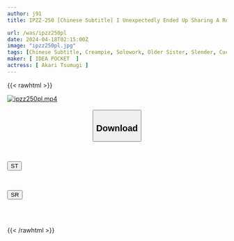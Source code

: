```yaml
---
author: j91
title: IPZZ-250 [Chinese Subtitle] I Unexpectedly Ended Up Sharing A Room With My Boss, Who I Hate To Death, At A Hot Spring Inn On A Business Trip... I Was Made To Cum And Cum Over And Over Again By This Ugly, Unlucky Old Man. Tsumugi Akari

url: /was/ipzz250pl
date: 2024-04-18T02:15:00Z
image: "ipzz250pl.jpg"
tags: [Chinese Subtitle, Creampie, Solowork, Older Sister, Slender, Cuckold	]
maker: [ IDEA POCKET  ]
actress: [ Akari Tsumugi ]
---
```



{{< rawhtml >}}

<div class="video" data-videoid="q82Yb2kK16UzXKr">
    <a href="javascript:;">
        <img src="/was/ipzz250pl/ipzz250pl.jpg" width="WIDTH" height="HEIGHT" alt="ipzz250pl.mp4" loading="lazy">
    </a>
</div>

<script type="text/javascript" src="https://j91.asia/asset/on-demand-st.js"></script>

<br>
  <link rel="stylesheet" href="https://j91.asia/asset/bs5.css">
  
  <center>
  <button class="btn btn-primary" type="button" data-bs-toggle="collapse" data-bs-target=".multi-collapse" aria-expanded="false" aria-controls="multiCollapseExample1 multiCollapseExample2"><h2>Download</h2></button></center>
</p>
<div class="row">
  <div class="col">
    <div class="collapse multi-collapse" id="multiCollapseExample1">
      <div class="card card-body">
	      	      <br>
<div class="buttons">  
<p><a href="https://streamtape.to/v/q82Yb2kK16UzXKr" target="_blank"><button class="btn-hover color-3"><i class="fa fa-download"></i> ST</button></a></p></div>
    </div>
  </div>
</div>
  <div class="col">
    <div class="collapse multi-collapse" id="multiCollapseExample2">
      <div class="card card-body">
	      <br>
<div class="buttons">
<p><a href="https://rubystm.com/z7jxft75r95a" target="_blank"><button class="btn-hover color-9"><i class="fa fa-download"></i> SR</button></a></p></div>
<br><br>
      </div>
    </div>
  </div>
</div>

{{< /rawhtml >}}